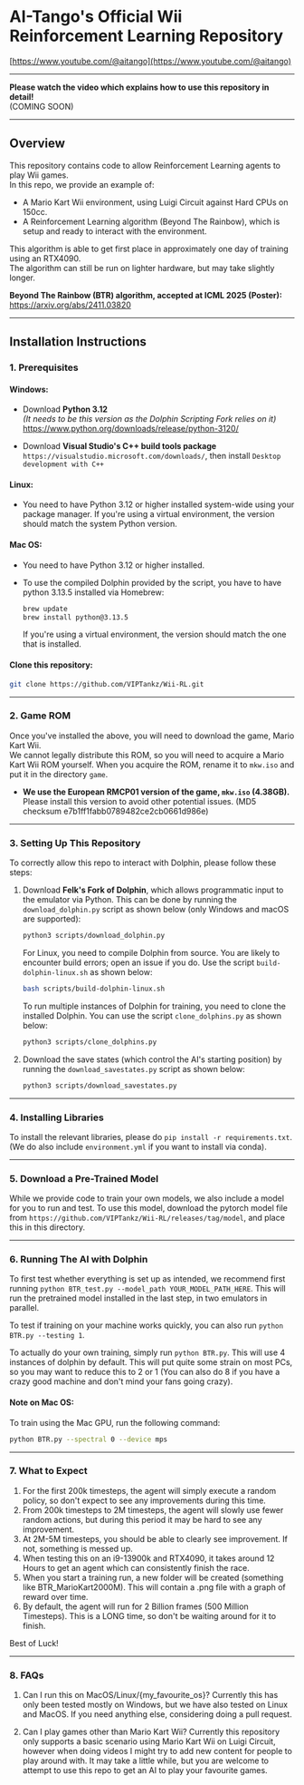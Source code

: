 # AI-Tango's Official Wii Reinforcement Learning Repository

[https://www.youtube.com/@aitango](https://www.youtube.com/@aitango)

---

**Please watch the video which explains how to use this repository in detail!**  
(COMING SOON)

---

## Overview

This repository contains code to allow Reinforcement Learning agents to play Wii games.  
In this repo, we provide an example of:

- A Mario Kart Wii environment, using Luigi Circuit against Hard CPUs on 150cc.
- A Reinforcement Learning algorithm (Beyond The Rainbow), which is setup and ready to interact with the environment.

This algorithm is able to get first place in approximately one day of training using an RTX4090.  
The algorithm can still be run on lighter hardware, but may take slightly longer.

**Beyond The Rainbow (BTR) algorithm, accepted at ICML 2025 (Poster):**  
https://arxiv.org/abs/2411.03820

---

## Installation Instructions

### 1. Prerequisites

#### Windows:

- Download **Python 3.12**  
  _(It needs to be this version as the Dolphin Scripting Fork relies on it)_  
  https://www.python.org/downloads/release/python-3120/

- Download **Visual Studio's C++ build tools package**
  `https://visualstudio.microsoft.com/downloads/`, then install `Desktop development with C++`

#### Linux:
- You need to have Python 3.12 or higher installed system-wide using your package manager. If you're using a virtual environment, the version should match the system Python version.

#### Mac OS:
- You need to have Python 3.12 or higher installed.

- To use the compiled Dolphin provided by the script, you have to have python 3.13.5 installed via Homebrew:
   ```sh
   brew update
   brew install python@3.13.5
   ```
   If you're using a virtual environment, the version should match the one that is installed.

#### Clone this repository:
```sh
git clone https://github.com/VIPTankz/Wii-RL.git
```
---

### 2. Game ROM

Once you've installed the above, you will need to download the game, Mario Kart Wii.  
We cannot legally distribute this ROM, so you will need to acquire a Mario Kart Wii ROM yourself.
When you acquire the ROM, rename it to `mkw.iso` and put it in the directory `game`.

- **We use the European RMCP01 version of the game, `mkw.iso` (4.38GB).**  
  Please install this version to avoid other potential issues.
  (MD5 checksum e7b1ff1fabb0789482ce2cb0661d986e)

---

### 3. Setting Up This Repository

To correctly allow this repo to interact with Dolphin, please follow these steps:

1. Download **Felk's Fork of Dolphin**, which allows programmatic input to the emulator via Python. This can be done by running the `download_dolphin.py` script as shown below (only Windows and macOS are supported):
   ```sh
   python3 scripts/download_dolphin.py
   ```
   For Linux, you need to compile Dolphin from source. You are likely to encounter build errors; open an issue if you do. Use the script `build-dolphin-linux.sh` as shown below:

   ```sh
   bash scripts/build-dolphin-linux.sh
   ```

   To run multiple instances of Dolphin for training, you need to clone the installed Dolphin. You can use the script `clone_dolphins.py` as shown below:

   ```sh
   python3 scripts/clone_dolphins.py
   ```


2. Download the save states (which control the AI's starting position) by running the `download_savestates.py` script as shown below:
   ```sh
   python3 scripts/download_savestates.py
   ```

---

### 4. Installing Libraries

To install the relevant libraries, please do `pip install -r requirements.txt`.
(We do also include `environment.yml` if you want to install via conda).

---

### 5. Download a Pre-Trained Model

While we provide code to train your own models, we also include a model for you to run and test. To use this model, download the pytorch model file from `https://github.com/VIPTankz/Wii-RL/releases/tag/model`, and place this in this directory.

---
### 6. Running The AI with Dolphin

To first test whether everything is set up as intended, we recommend first running `python BTR_test.py --model_path YOUR_MODEL_PATH_HERE`. This will run the pretrained model installed in the last step, in two emulators in parallel.

To test if training on your machine works quickly, you can also run `python BTR.py --testing 1`.

To actually do your own training, simply run `python BTR.py`. This will use 4 instances of dolphin by default. This will put quite some strain on most PCs, so you may want to reduce this to 2 or 1 (You can also do 8 if you have a crazy good machine and don't mind your fans going crazy).

#### Note on Mac OS:
To train using the Mac GPU, run the following command:
```sh
python BTR.py --spectral 0 --device mps
```
---

### 7. What to Expect

1. For the first 200k timesteps, the agent will simply execute a random policy, so don't expect to see any improvements during this time.
2. From 200k timesteps to 2M timesteps, the agent will slowly use fewer random actions, but during this period it may be hard to see any improvement.
3. At 2M-5M timesteps, you should be able to clearly see improvement. If not, something is messed up.
4. When testing this on an i9-13900k and RTX4090, it takes around 12 Hours to get an agent which can consistently finish the race.
5. When you start a training run, a new folder will be created (something like BTR_MarioKart2000M). This will contain a .png file with a graph of reward over time.
6. By default, the agent will run for 2 Billion frames (500 Million Timesteps). This is a LONG time, so don't be waiting around for it to finish.

Best of Luck!

---

### 8. FAQs

1. Can I run this on MacOS/Linux/{my_favourite_os}?
Currently this has only been tested mostly on Windows, but we have also tested on Linux and MacOS. If you need anything else, considering doing a pull request. 

2. Can I play games other than Mario Kart Wii?
Currently this repository only supports a basic scenario using Mario Kart Wii on Luigi Circuit, however when doing videos I might try to add new content for people to play around with. It may take a little while, but you are welcome to attempt to use this repo to get an AI to play your favourite games.
